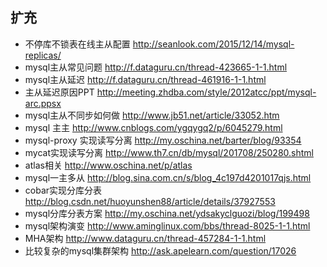 ## 扩充

* 不停库不锁表在线主从配置  http://seanlook.com/2015/12/14/mysql-replicas/
* mysql主从常见问题   http://f.dataguru.cn/thread-423665-1-1.html
* mysql主从延迟  http://f.dataguru.cn/thread-461916-1-1.html   
* 主从延迟原因PPT   http://meeting.zhdba.com/style/2012atcc/ppt/mysql-arc.ppsx
* mysql主从不同步如何做   http://www.jb51.net/article/33052.htm
* mysql 主主 http://www.cnblogs.com/ygqygq2/p/6045279.html
* mysql-proxy 实现读写分离   http://my.oschina.net/barter/blog/93354 
* mycat实现读写分离  http://www.th7.cn/db/mysql/201708/250280.shtml
* atlas相关     http://www.oschina.net/p/atlas
* mysql一主多从   http://blog.sina.com.cn/s/blog_4c197d4201017qjs.html
* cobar实现分库分表   http://blog.csdn.net/huoyunshen88/article/details/37927553
* mysql分库分表方案 http://my.oschina.net/ydsakyclguozi/blog/199498
* mysql架构演变  http://www.aminglinux.com/bbs/thread-8025-1-1.html
* MHA架构  http://www.dataguru.cn/thread-457284-1-1.html
* 比较复杂的mysql集群架构  http://ask.apelearn.com/question/17026
